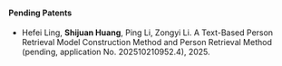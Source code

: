 <!-- #### Filed Filed Patents -->




#### Pending Patents
- Hefei Ling, <strong>Shijuan Huang</strong>, Ping Li, Zongyi Li. A Text-Based Person Retrieval Model Construction Method and Person Retrieval Method​ (pending, application No. 202510210952.4), 2025.
